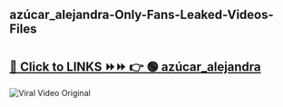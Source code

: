 
 ## azúcar_alejandra-Only-Fans-Leaked-Videos-Files

# <h2><a href="https://mediaupload.pro?azúcar_alejandra">🔗 Click to LINKS ⏩⏩ 👉 🟢 azúcar_alejandra </a></h2>

<a href="https://mediaupload.pro?azúcar_alejandra" rel="nofollow" data-target="animated-image.originalLink"><img src="https://i.ibb.co.com/xMMVF88/686577567.gif" alt="Viral Video Original" style="max-width: 100%; display: inline-block;" data-target="animated-image.originalImage"></a>